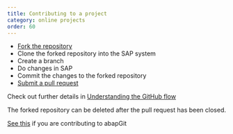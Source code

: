 ```yaml
---
title: Contributing to a project
category: online projects
order: 60
---
```


* [Fork the repository](https://docs.github.com/en/github/getting-started-with-github/fork-a-repo)
* Clone the forked repository into the SAP system
* Create a branch
* Do changes in SAP
* Commit the changes to the forked repository
* [Submit a pull request](https://docs.github.com/en/github/collaborating-with-issues-and-pull-requests/creating-a-pull-request)

Check out further details in [Understanding the GitHub flow](https://guides.github.com/introduction/flow/)

The forked repository can be deleted after the pull request has been closed.

[See this](development/contributing.html) if you are contributing to abapGit
